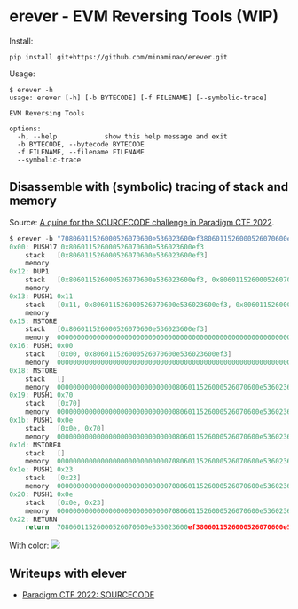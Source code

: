 # erever - EVM Reversing Tools (WIP)

Install:
```
pip install git+https://github.com/minaminao/erever.git
```

Usage:
```
$ erever -h
usage: erever [-h] [-b BYTECODE] [-f FILENAME] [--symbolic-trace]

EVM Reversing Tools

options:
  -h, --help            show this help message and exit
  -b BYTECODE, --bytecode BYTECODE
  -f FILENAME, --filename FILENAME
  --symbolic-trace
```

## Disassemble with (symbolic) tracing of stack and memory
Source: [A quine for the SOURCECODE challenge in Paradigm CTF 2022](https://github.com/minaminao/ctf-blockchain/blob/main/src/ParadigmCTF2022/SourceCode/Quine35Bytes.huff).

```c
$ erever -b "70806011526000526070600e536023600ef3806011526000526070600e536023600ef3" --symbolic-trace
0x00: PUSH17 0x806011526000526070600e536023600ef3
	stack	[0x806011526000526070600e536023600ef3]
	memory	
0x12: DUP1
	stack	[0x806011526000526070600e536023600ef3, 0x806011526000526070600e536023600ef3]
	memory	
0x13: PUSH1 0x11
	stack	[0x11, 0x806011526000526070600e536023600ef3, 0x806011526000526070600e536023600ef3]
	memory	
0x15: MSTORE
	stack	[0x806011526000526070600e536023600ef3]
	memory	0000000000000000000000000000000000000000000000000000000000000000806011526000526070600e536023600ef3
0x16: PUSH1 0x00
	stack	[0x00, 0x806011526000526070600e536023600ef3]
	memory	0000000000000000000000000000000000000000000000000000000000000000806011526000526070600e536023600ef3
0x18: MSTORE
	stack	[]
	memory	000000000000000000000000000000806011526000526070600e536023600ef3806011526000526070600e536023600ef3
0x19: PUSH1 0x70
	stack	[0x70]
	memory	000000000000000000000000000000806011526000526070600e536023600ef3806011526000526070600e536023600ef3
0x1b: PUSH1 0x0e
	stack	[0x0e, 0x70]
	memory	000000000000000000000000000000806011526000526070600e536023600ef3806011526000526070600e536023600ef3
0x1d: MSTORE8
	stack	[]
	memory	000000000000000000000000000070806011526000526070600e536023600ef3806011526000526070600e536023600ef3
0x1e: PUSH1 0x23
	stack	[0x23]
	memory	000000000000000000000000000070806011526000526070600e536023600ef3806011526000526070600e536023600ef3
0x20: PUSH1 0x0e
	stack	[0x0e, 0x23]
	memory	000000000000000000000000000070806011526000526070600e536023600ef3806011526000526070600e536023600ef3
0x22: RETURN
	return	70806011526000526070600e536023600ef3806011526000526070600e536023600ef3
```

With color:
![](https://i.gyazo.com/bfde0a6df6b3db03546005a179ab0dc3.png)

## Writeups with elever
- [Paradigm CTF 2022: SOURCECODE](https://github.com/minaminao/ctf-blockchain/tree/main/src/ParadigmCTF2022#sourcecode)